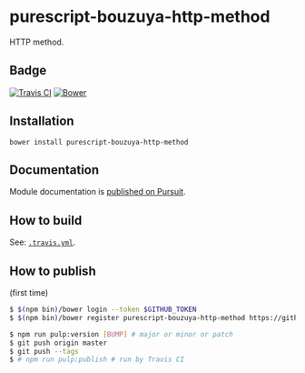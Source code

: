 # purescript-bouzuya-http-method

HTTP method.

## Badge

[![Travis CI][travis-ci-badge]][travis-ci]
[![Bower][bower-badge]][bower]

[bower]: https://github.com/bouzuya/purescript-bouzuya-http-method
[bower-badge]: https://img.shields.io/bower/v/purescript-bouzuya-http-method.svg
[travis-ci]: https://travis-ci.org/bouzuya/purescript-bouzuya-http-method
[travis-ci-badge]: https://img.shields.io/travis/bouzuya/purescript-bouzuya-http-method.svg

## Installation

```
bower install purescript-bouzuya-http-method
```

## Documentation

Module documentation is [published on Pursuit](http://pursuit.purescript.org/packages/purescript-bouzuya-http-method).

## How to build

See: [`.travis.yml`](.travis.yml).

## How to publish

(first time)

```sh
$ $(npm bin)/bower login --token $GITHUB_TOKEN
$ $(npm bin)/bower register purescript-bouzuya-http-method https://github.com/bouzuya/purescript-bouzuya-http-method.git
```

```sh
$ npm run pulp:version [BUMP] # major or minor or patch
$ git push origin master
$ git push --tags
$ # npm run pulp:publish # run by Travis CI
```
